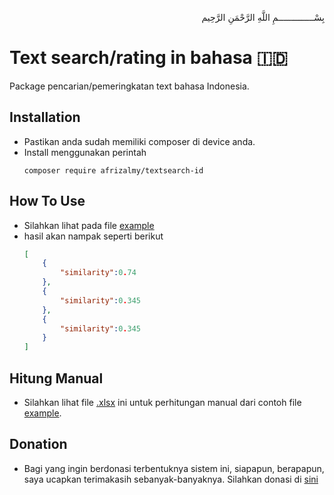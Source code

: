 <p align="right">
بِسْــــــــــــــمِ اللَّهِ الرَّحْمَنِ الرَّحِيم 
</p>

# Text search/rating in bahasa 🇮🇩
Package pencarian/pemeringkatan text bahasa Indonesia.

## Installation

- Pastikan anda sudah memiliki composer di device anda.
- Install menggunakan perintah
    ```
    composer require afrizalmy/textsearch-id
    ```
## How To Use
- Silahkan lihat pada file [example](example.php)
- hasil akan nampak seperti berikut
    ```json
    [
        {
            "similarity":0.74
        },
        {
            "similarity":0.345
        },
        {
            "similarity":0.345
        }
    ]
    ```

## Hitung Manual
- Silahkan lihat file [.xlsx](manual.xlsx) ini untuk perhitungan manual dari contoh file [example](example.php).

## Donation

* Bagi yang ingin berdonasi terbentuknya sistem ini, siapapun, berapapun, saya ucapkan terimakasih sebanyak-banyaknya.
    Silahkan donasi di [sini](https://saweria.co/afrizalmy)